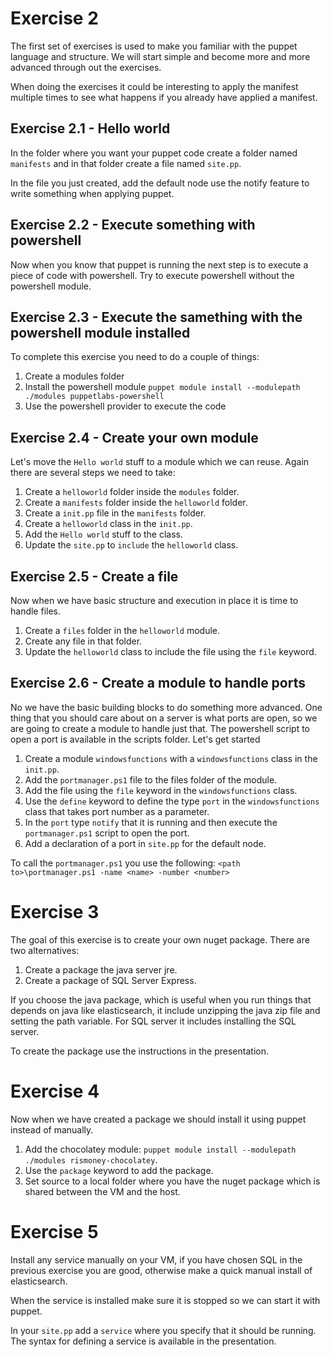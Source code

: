 # Exercise 2

The first set of exercises is used to make you familiar with the puppet language and structure. We will start simple and become more and more advanced through out the exercises.

When doing the exercises it could be interesting to apply the manifest multiple times to see what happens if you already have applied a manifest.

## Exercise 2.1 - Hello world

In the folder where you want your puppet code create a folder named `manifests` and in that folder create a file named `site.pp`.

In the file you just created, add the default node use the notify feature to write something when applying puppet.

## Exercise 2.2 - Execute something with powershell

Now when you know that puppet is running the next step is to execute a piece of code with powershell. Try to execute powershell without the powershell module. 

## Exercise 2.3 - Execute the samething with the powershell module installed

To complete this exercise you need to do a couple of things:

 1. Create a modules folder
 2. Install the powershell module `puppet module install --modulepath ./modules puppetlabs-powershell`
 3. Use the powershell provider to execute the code

## Exercise 2.4 - Create your own module

Let's move the `Hello world` stuff to a module which we can reuse. Again there are several steps we need to take:

 1. Create a `helloworld` folder inside the `modules` folder.
 2. Create a `manifests` folder inside the `helloworld` folder.
 3. Create a `init.pp` file in the `manifests` folder.
 4. Create a `helloworld` class in the `init.pp`.
 5. Add the `Hello world` stuff to the class.
 6. Update the `site.pp` to `include` the `helloworld` class.

## Exercise 2.5 - Create a file

Now when we have basic structure and execution in place it is time to handle files.

 1. Create a `files` folder in the `helloworld` module.
 2. Create any file in that folder.
 3. Update the `helloworld` class to include the file using the `file` keyword.

## Exercise 2.6 - Create a module to handle ports

No we have the basic building blocks to do something more advanced. One thing that you should care about on a server is what ports are open, so we are going to create a module to handle just that. The powershell script to open a port is available in the scripts folder. Let's get started

 1. Create a module `windowsfunctions` with a `windowsfunctions` class in the `init.pp`. 
 2. Add the `portmanager.ps1` file to the files folder of the module.
 3. Add the file using the `file` keyword in the `windowsfunctions` class.
 4. Use the `define` keyword to define the type `port` in the `windowsfunctions` class that takes port number as a parameter.
 5. In the `port` type `notify` that it is running and then execute the `portmanager.ps1` script to open the port.
 6. Add a declaration of a port in `site.pp` for the default node.

To call the `portmanager.ps1` you use the following: `<path to>\portmanager.ps1 -name <name> -number <number>`

# Exercise 3

The goal of this exercise is to create your own nuget package. There are two alternatives:

 1. Create a package the java server jre.
 2. Create a package of SQL Server Express.

If you choose the java package, which is useful when you run things that depends on java like elasticsearch, it include unzipping the java zip file and setting the path variable. For SQL server it includes installing the SQL server.

To create the package use the instructions in the presentation.

# Exercise 4

Now when we have created a package we should install it using puppet instead of manually.

 1. Add the chocolatey module: `puppet module install --modulepath ./modules rismoney-chocolatey`.
 2. Use the `package` keyword to add the package.
 3. Set source to a local folder where you have the nuget package which is shared between the VM and the host.

# Exercise 5

Install any service manually on your VM, if you have chosen SQL in the previous exercise you are good, otherwise make a quick manual install of elasticsearch.

When the service is installed make sure it is stopped so we can start it with puppet.

In your `site.pp` add a `service` where you specify that it should be running. The syntax for defining a service is available in the presentation.
